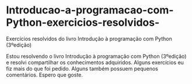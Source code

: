 # Introducao-a-programacao-com-Python-exercicios-resolvidos-
Exercícios resolvidos do livro Introdução à programação com Python (3ºedição)

Estou resolvendo o livro Introdução à programação com Python (3ºedição) e resolvi compartilhar os conhecimentos adquiridos.
Alguns exercícios eu fiz mais do que foi pedido. Alguns também possuem pequenos comentários.
Espero que goste.
